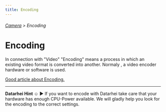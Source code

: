 ```yaml
---
title: Encoding
---
```

###### [Camera](../wiki/camera-technology.html) > Encoding

# Encoding

In connection with "Video" "Encoding" means a process in which an existing video format is converted into another. Normaly , a video encoder hardware or software is used.  

<a href="http://www.heywatchencoding.com/what-is-video-encoding" target="_blank">Good article about Encoding.</a>

---
**Datarhei Hint ☺** ► If you want to encode with Datarhei take care that your hardware has enough CPU-Power available. We will gladly help you look for the encoding to the correct settings.
